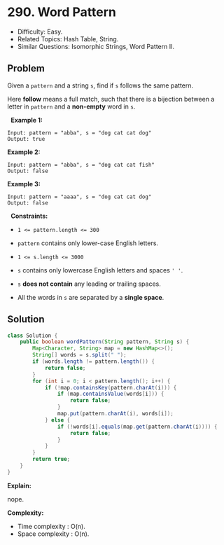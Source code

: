 # 290. Word Pattern

- Difficulty: Easy.
- Related Topics: Hash Table, String.
- Similar Questions: Isomorphic Strings, Word Pattern II.

## Problem

Given a ```pattern``` and a string ```s```, find if ```s``` follows the same pattern.

Here **follow** means a full match, such that there is a bijection between a letter in ```pattern``` and a **non-empty** word in ```s```.

 
**Example 1:**

```
Input: pattern = "abba", s = "dog cat cat dog"
Output: true
```

**Example 2:**

```
Input: pattern = "abba", s = "dog cat cat fish"
Output: false
```

**Example 3:**

```
Input: pattern = "aaaa", s = "dog cat cat dog"
Output: false
```

 
**Constraints:**


	
- ```1 <= pattern.length <= 300```
	
- ```pattern``` contains only lower-case English letters.
	
- ```1 <= s.length <= 3000```
	
- ```s``` contains only lowercase English letters and spaces ```' '```.
	
- ```s``` **does not contain** any leading or trailing spaces.
	
- All the words in ```s``` are separated by a **single space**.



## Solution

```java
class Solution {
    public boolean wordPattern(String pattern, String s) {
        Map<Character, String> map = new HashMap<>();
        String[] words = s.split(" ");
        if (words.length != pattern.length()) {
            return false;
        }
        for (int i = 0; i < pattern.length(); i++) {
            if (!map.containsKey(pattern.charAt(i))) {
                if (map.containsValue(words[i])) {
                    return false;
                }
                map.put(pattern.charAt(i), words[i]);
            } else {
                if (!words[i].equals(map.get(pattern.charAt(i)))) {
                    return false;
                }
            }
        }
        return true;
    }
}
```

**Explain:**

nope.

**Complexity:**

* Time complexity : O(n).
* Space complexity : O(n).
